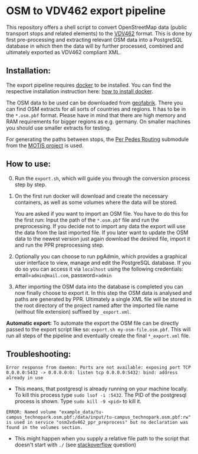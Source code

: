 # OSM to VDV462 export pipeline

This repository offers a shell script to convert OpenStreetMap data (public transport stops and related elements) to the [VDV462](https://www.vdv.de/vdv-462-netex-schrift-v00-26d.pdfx) format. This is done by first pre-processing and extracting relevant OSM data into a PostgreSQL database in which then the data will by further processed, combined and ultimately exported as VDV462 compliant XML.

## Installation:

The export pipeline requires [docker](https://www.docker.com/) to be installed.
You can find the respective installation instruction here: [how to install docker](https://docs.docker.com/engine/install/).

The OSM data to be used can be downloaded from [geofabrik](https://download.geofabrik.de/). There you can find OSM extracts for all sorts of countries and regions. It has to be in the `*.osm.pbf` format. Please have in mind that there are high memory and RAM requirements for bigger regions as e.g. germany. On smaller machines you should use smaller extracts for testing.

For generating the paths between stops, the [Per Pedes Routing](https://motis-project.de/docs/api/endpoint/ppr.html) submodule from the [MOTIS project](http://motis-project.de/) is used.

## How to use:

0. Run the `export.sh`, which will guide you through the conversion process step by step.

1. On the first run docker will download and create the necessary containers, as well as some volumes where the data will be stored.

   You are asked if you want to import an OSM file. You have to do this for the first run: Input the path of the `*.osm.pbf` file and run the preprocessing. If you decide not to import any data the export will use the data from the last imported file. If you later want to update the OSM data to the newest version just again download the desired file, import it and run the PPR preprocessing step. 

2. Optionally you can choose to run pgAdmin, which provides a graphical user interface to view, manage and edit the PostgreSQL database.
If you do so you can access it via `localhost` using the following credentials: email=`admin@mail.com`, password=`admin`

3. After importing the OSM data into the database is completed you can now finally choose to export it.
In this step the OSM data is analysed and paths are generated by PPR.
Ultimately a single XML file will be stored in the root directory of the project named after the imported file name (without file extension) suffixed by `_export.xml`.

**Automatic export:** To automate the export the OSM file can be directly passed to the export script like so: `export.sh my-osm-file.osm.pbf`. This will run all steps of the pipeline and eventually create the final `*_export.xml` file.

## Troubleshooting:

`Error response from daemon: Ports are not available: exposing port TCP 0.0.0.0:5432 -> 0.0.0.0:0: listen tcp 0.0.0.0:5432: bind: address already in use`

- This means, that postgresql is already running on your machine locally. To kill this process type `sudo lsof -i :5432`. The PID of the postgresql process is shown. Type `sudo kill -9 <pid>` to kill it.


`ERROR: Named volume "example_data/tu-campus_technopark.osm.pbf:/data/input/tu-campus_technopark.osm.pbf:rw" is used in service "osm2vdv462_ppr_preprocess" but no declaration was found in the volumes section.`

- This might happen when you supply a relative file path to the script that doesn't start with `./` (see [stackoverflow](https://stackoverflow.com/questions/51416182/error-named-volume-xplore-root-xplore-rtdatarw-is-used-in-service-dsearch) question)
